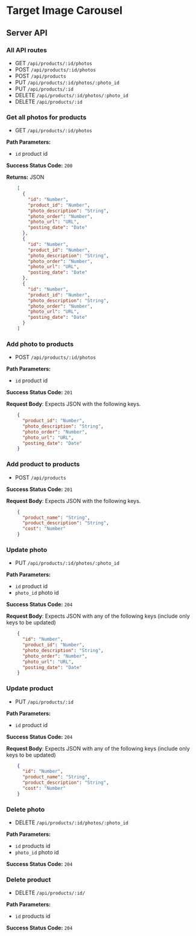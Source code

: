 # Target Image Carousel

## Server API
### All API routes
  * GET `/api/products/:id/photos`
  * POST `/api/products/:id/photos`
  * POST `/api/products`
  * PUT `/api/products/:id/photos/:photo_id`
  * PUT `/api/products/:id`
  * DELETE `/api/products/:id/photos/:photo_id`
  * DELETE `/api/products/:id`

### Get all photos for products
  * GET `/api/products/:id/photos`

**Path Parameters:**
  * `id` product id

**Success Status Code:** `200`

**Returns:** JSON

```json
    [
      {
        "id": "Number",
        "product_id": "Number",
        "photo_description": "String",
        "photo_order": "Number",
        "photo_url": "URL",
        "posting_date": "Date"
      },
      {
        "id": "Number",
        "product_id": "Number",
        "photo_description": "String",
        "photo_order": "Number",
        "photo_url": "URL",
        "posting_date": "Date"
      },
      {
        "id": "Number",
        "product_id": "Number",
        "photo_description": "String",
        "photo_order": "Number",
        "photo_url": "URL",
        "posting_date": "Date"
      }
    ]
```

### Add photo to products
  * POST `/api/products/:id/photos`

**Path Parameters:**
  * `id` product id

**Success Status Code:** `201`

**Request Body**: Expects JSON with the following keys.

```json
    {
      "product_id": "Number",
      "photo_description": "String",
      "photo_order": "Number",
      "photo_url": "URL",
      "posting_date": "Date"
    }
```

### Add product to products
  * POST `/api/products`

**Success Status Code:** `201`

**Request Body**: Expects JSON with the following keys.

```json
    {
      "product_name": "String",
      "product_description": "String",
      "cost": "Number"
    }
```

### Update photo
  * PUT `/api/products/:id/photos/:photo_id`

**Path Parameters:**
  * `id` product id
  * `photo_id` photo id

**Success Status Code:** `204`

**Request Body**: Expects JSON with any of the following keys (include only keys to be updated)

```json
    {
      "id": "Number",
      "product_id": "Number",
      "photo_description": "String",
      "photo_order": "Number",
      "photo_url": "URL",
      "posting_date": "Date"
    }
```

### Update product
  * PUT `/api/products/:id`

**Path Parameters:**
  * `id` product id

**Success Status Code:** `204`

**Request Body**: Expects JSON with any of the following keys (include only keys to be updated)

```json
    {
      "id": "Number",
      "product_name": "String",
      "product_description": "String",
      "cost": "Number"
    }
```

### Delete photo
  * DELETE `/api/products/:id/photos/:photo_id`

**Path Parameters:**
  * `id` products id
  * `photo_id` photo id

**Success Status Code:** `204`

### Delete product
  * DELETE `/api/products/:id/`

**Path Parameters:**
  * `id` products id

**Success Status Code:** `204`
